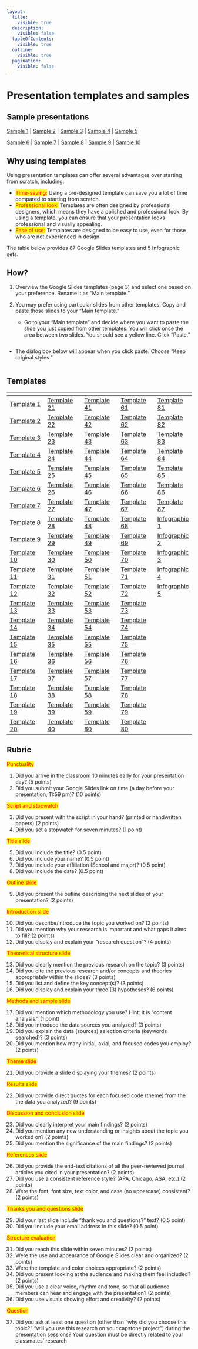 ```yaml
---
layout:
  title:
    visible: true
  description:
    visible: false
  tableOfContents:
    visible: true
  outline:
    visible: true
  pagination:
    visible: false
---
```


# Presentation templates and samples

## Sample presentations

[Sample 1](https://docs.google.com/presentation/d/1k4EHEUQvzH2piIsJips1HsWTcH6PLlXE?rtpof=true\&usp=drive\_fs)   |   [Sample 2](https://docs.google.com/presentation/d/1kcW76bm7DAqRHEqpfvcm8FvYQLWmkQ9D?rtpof=true\&usp=drive\_fs)   |   [Sample 3](https://docs.google.com/presentation/d/1kt3-tw-G7mF9UUpkFhvrZ3XXVcPxClW6?rtpof=true\&usp=drive\_fs)   |   [Sample 4](https://docs.google.com/presentation/d/1kXC5vQ754Pc7teIpOr-8wVzo4NyUnt01?rtpof=true\&usp=drive\_fs)   |   [Sample 5](https://docs.google.com/presentation/d/1k2usKsZLw-2yTJFX-BVYGJErqMAGyD3I?rtpof=true\&usp=drive\_fs)

[Sample 6](https://docs.google.com/presentation/d/1k\_BQzEE5YNEYR-q2RngueEQPZPSvcvaj?rtpof=true\&usp=drive\_fs)   |   [Sample 7](https://docs.google.com/presentation/d/1kAarNwTj0bTZOCkKV-40MDQDXR20Wqj\_?rtpof=true\&usp=drive\_fs)   |   [Sample 8](https://docs.google.com/presentation/d/1kiD-5zA4HPgiMteyVSDf6zVJ38p2fG\_J?rtpof=true\&usp=drive\_fs)   |   [Sample 9](https://docs.google.com/presentation/d/1kUGhuyD4bkSinnG-rSG\_I4OHxelrwuVW?rtpof=true\&usp=drive\_fs)   |   [Sample 10](https://docs.google.com/presentation/d/1klmKVTIKIZMDnHy1YwTIv\_mbie9sQH5e?rtpof=true\&usp=drive\_fs)

## Why using templates

Using presentation templates can offer several advantages over starting from scratch, including:

* <mark style="color:red;">Time-saving:</mark> Using a pre-designed template can save you a lot of time compared to starting from scratch.&#x20;
* <mark style="color:red;">Professional look:</mark> Templates are often designed by professional designers, which means they have a polished and professional look. By using a template, you can ensure that your presentation looks professional and visually appealing.
* <mark style="color:red;">Ease of use:</mark> Templates are designed to be easy to use, even for those who are not experienced in design.&#x20;

The table below provides 87 Google Slides templates and 5 Infographic sets.

## How?

1. Overview the Google Slides templates (page 3) and select one based on your preference. Rename it as “Main template.”
2.  You may prefer using particular slides from other templates. Copy and paste those slides to your “Main template.”

    * Go to your “Main template” and decide where you want to paste the slide you just copied from other templates. You will click once the area between two slides. You should see a yellow line. Click “Paste.”



    <figure><img src="https://lh6.googleusercontent.com/1aWvcro0Auj09xH6B66KAI00X-5WnXjKWhBgK8WEWwAY6xSisvbR1mn-S7zMY-fs5g0kmIWW-svqdk5NLhDQfgCh5kGbsBmSsxHb_L8sCNgYrKL8eVTCD94IdJ1S9oIMVw6ms267trQjMbsXyLxxDJ8" alt=""><figcaption></figcaption></figure>

* The dialog box below will appear when you click paste. Choose “Keep original styles.”

<figure><img src="https://lh6.googleusercontent.com/lc9afSmjtiQazXhaC-i6amxAO0NqdVVgTCsjLHB6-k7bTwnvBCJ-nmH2KBpvitRwtH68coo5u3vxph1yZDZLuqiHXqLoMfi7XG_aYpJFfN3YJwR447f149ZF4t0pXQx91rnisjsuLV4mw4l5xgAqEQ0" alt=""><figcaption></figcaption></figure>

## Templates

<table data-header-hidden><thead><tr><th width="146"></th><th width="135"></th><th width="131"></th><th width="134"></th><th></th></tr></thead><tbody><tr><td><a href="https://docs.google.com/presentation/d/1l8U-5iMhQQ_ZaZP9Nv-EPrOcyWj-jcm0?rtpof=true&#x26;usp=drive_fs">Template 1</a></td><td><a href="https://docs.google.com/presentation/d/1lpznVwqkoIRvnZIzDw4al0V0DGUUgdBd?rtpof=true&#x26;usp=drive_fs">Template 21</a></td><td><a href="https://docs.google.com/presentation/d/1zjI4SPgbjCTdVYAW17GcvuYdLCFqP4hhaX3OC0HwvVA?authuser=ttezcan%40csumb.edu&#x26;usp=drive_fs">Template 41</a></td><td><a href="https://docs.google.com/presentation/d/1bfLLdc4BjQ4MuJNkgUBc27ZUtp271LuTcPoMBuVTbHU?authuser=ttezcan%40csumb.edu&#x26;usp=drive_fs">Template 61</a></td><td><a href="https://docs.google.com/presentation/d/1gWYsGZ6UzBcYvLDLRa5jiXTZFNRex7TbC-TmKcuthY8?authuser=ttezcan%40csumb.edu&#x26;usp=drive_fs">Template 81</a></td></tr><tr><td><a href="https://docs.google.com/presentation/d/1lLAC8YS4jwZRNYiJ8RGZEdmPgHi7BzZW?rtpof=true&#x26;usp=drive_fs">Template 2</a></td><td><a href="https://docs.google.com/presentation/d/1mMecLTUkQqG2RBzBtCIWgLHQ_4OwMY_K?rtpof=true&#x26;usp=drive_fs">Template 22</a></td><td><a href="https://docs.google.com/presentation/d/1KuW8TE0lpQ-1hphQEPFd14rEw7CPjyl-M03ORxiiuiE?authuser=ttezcan%40csumb.edu&#x26;usp=drive_fs">Template 42</a></td><td><a href="https://docs.google.com/presentation/d/1oaVgDZP4uA1gOJ0JtfsSWes-E33e7eimS2Ib4BoNjbc?authuser=ttezcan%40csumb.edu&#x26;usp=drive_fs">Template 62</a></td><td><a href="https://docs.google.com/presentation/d/1C8y9dD_JEUdWNfNOV7x6P3WQUcQSN-OP-dmynMYlpkk?authuser=ttezcan%40csumb.edu&#x26;usp=drive_fs">Template 82</a></td></tr><tr><td><a href="https://docs.google.com/presentation/d/1l_zhC87IwvX6Ch4v6JOWeKGruxh8byjb?rtpof=true&#x26;usp=drive_fs">Template 3</a></td><td><a href="https://docs.google.com/presentation/d/1loiS2TWovr2Zb1ZiQF6QfdGTZjlBMEif?rtpof=true&#x26;usp=drive_fs">Template 23</a></td><td><a href="https://docs.google.com/presentation/d/1KGWLuguJeNUMguvlgPuk8k3yHqzGgCniCLIRn3ZWbQU?authuser=ttezcan%40csumb.edu&#x26;usp=drive_fs">Template 43</a></td><td><a href="https://docs.google.com/presentation/d/1lhoFQtHzKxmjUwZeG7RJ5LtqegIT3td9vgTBeF00TaE?authuser=ttezcan%40csumb.edu&#x26;usp=drive_fs">Template 63</a></td><td><a href="https://docs.google.com/presentation/d/1wT9b_J_v1YpnNqSoW3lqMRN_TlN5VTGzz7yHdbPYKB8?authuser=ttezcan%40csumb.edu&#x26;usp=drive_fs">Template 83</a></td></tr><tr><td><a href="https://docs.google.com/presentation/d/1l-CpfCVteADiQ-D4ORo4mj92bI1adxiA?rtpof=true&#x26;usp=drive_fs">Template 4</a></td><td><a href="https://docs.google.com/presentation/d/1m6y1ooJnIZ695gTcAKN7_zROnW0kO8ye?rtpof=true&#x26;usp=drive_fs">Template 24</a></td><td><a href="https://docs.google.com/presentation/d/1Px1TnVfC3lq3y4EE_jSByYBga8-R4mt5WdA9Jrfy-8M?authuser=ttezcan%40csumb.edu&#x26;usp=drive_fs">Template 44</a></td><td><a href="https://docs.google.com/presentation/d/1C5Vx8_aP5TMMJ8ZSProL-DwvvzRZjKZYwlASLaUALWo?authuser=ttezcan%40csumb.edu&#x26;usp=drive_fs">Template 64</a></td><td><a href="https://docs.google.com/presentation/d/1l2oum8XRgUOSS_jBumUxsL1Rrr-K_ZPtKrNiyCq_J0I?authuser=ttezcan%40csumb.edu&#x26;usp=drive_fs">Template 84</a></td></tr><tr><td><a href="https://docs.google.com/presentation/d/1kzZHJuO1K3VY3USpgt4GOD5yP-vpodSE?rtpof=true&#x26;usp=drive_fs">Template 5</a></td><td><a href="https://docs.google.com/presentation/d/1lhRcxf85tkQRGynlnwnzp6RzkU-QF0Rq?rtpof=true&#x26;usp=drive_fs">Template 25</a></td><td><a href="https://docs.google.com/presentation/d/1MmqFfunVyTKmroi1t1XRuc3kOC1QDBrefESEqLjoB8U?authuser=ttezcan%40csumb.edu&#x26;usp=drive_fs">Template 45</a></td><td><a href="https://docs.google.com/presentation/d/18yx17ocO1nh6Qgokf0K5y28g5ZdQP-OHAbeXprbdLmI?authuser=ttezcan%40csumb.edu&#x26;usp=drive_fs">Template 65</a></td><td><a href="https://docs.google.com/presentation/d/1VwKrrI69N7PY_3CWmwU-Qi12zWoKSIxI8TPLs07A26w?authuser=ttezcan%40csumb.edu&#x26;usp=drive_fs">Template 85</a></td></tr><tr><td><a href="https://docs.google.com/presentation/d/1kzNPsJoFa76dRUzeGVLGpiAjzLuWnr52?rtpof=true&#x26;usp=drive_fs">Template 6</a></td><td><a href="https://docs.google.com/presentation/d/1mOistI1g5kOykUI9ctLahY-GqXzKMv6l?rtpof=true&#x26;usp=drive_fs">Template 26</a></td><td><a href="https://docs.google.com/presentation/d/1S5WUIy_hBHgjH97PpJjC_XAsgRYPQvcjmhrAEXep78c?authuser=ttezcan%40csumb.edu&#x26;usp=drive_fs">Template 46</a></td><td><a href="https://docs.google.com/presentation/d/1ua0jlY_sJ9N6x9Yyc80E2JUDrwZfbbZEMWA25aGP8yw?authuser=ttezcan%40csumb.edu&#x26;usp=drive_fs">Template 66</a></td><td><a href="https://docs.google.com/presentation/d/1BKo0nIZhLw1Fzcog_x2lljKLsycf76WnCP8eGDvyKws?authuser=ttezcan%40csumb.edu&#x26;usp=drive_fs">Template 86</a></td></tr><tr><td><a href="https://docs.google.com/presentation/d/1ldD6gy1L8rFo35liRE0QXJSTzRauKn93?rtpof=true&#x26;usp=drive_fs">Template 7</a></td><td><a href="https://docs.google.com/presentation/d/1lvDXScxAwlD0Kxloh7k1RWyXy1udN9IX?rtpof=true&#x26;usp=drive_fs">Template 27</a></td><td><a href="https://docs.google.com/presentation/d/1NtWYV9p_X5shdenvsTRN43gxDvlHDQzfW2QYlKV-igY?authuser=ttezcan%40csumb.edu&#x26;usp=drive_fs">Template 47</a></td><td><a href="https://docs.google.com/presentation/d/1Axn5b-SuAeE-eexX8f-ieVYvDzSHzbbnNFubrmMqRIU?authuser=ttezcan%40csumb.edu&#x26;usp=drive_fs">Template 67</a></td><td><a href="https://docs.google.com/presentation/d/1SZb2SzbD7Q2VrSCCvNzIpHnO0-5uEQKmz-c6U-xwdjg?authuser=ttezcan%40csumb.edu&#x26;usp=drive_fs">Template 87</a></td></tr><tr><td><a href="https://docs.google.com/presentation/d/1lMU_yfKwtGoZTKhl74odNTl1lrNZbvf6?rtpof=true&#x26;usp=drive_fs">Template 8</a></td><td><a href="https://docs.google.com/presentation/d/1mAC_ASKSPQHlSgCNv_wm6UUwlT7TvCvU?rtpof=true&#x26;usp=drive_fs">Template 28</a></td><td><a href="https://docs.google.com/presentation/d/1WB6mG2NnEe8j_fdg8yY03p9cyemVpTSrnY5bmH-w7Ms?authuser=ttezcan%40csumb.edu&#x26;usp=drive_fs">Template 48</a></td><td><a href="https://docs.google.com/presentation/d/1qmgOLH275IaTYYY656K-tBfTXcjy2n52FFIhiQhX0PI?authuser=ttezcan%40csumb.edu&#x26;usp=drive_fs">Template 68</a></td><td><a href="https://docs.google.com/presentation/d/1DGKRxrt1icjiKROUnbWvn1jokbSdoZitM5z-6XQDHkA?authuser=ttezcan%40csumb.edu&#x26;usp=drive_fs">Infographic 1</a></td></tr><tr><td><a href="https://docs.google.com/presentation/d/1lJ7gXkDzSLPFqV-JnVeGQ7u_QUscoXOg?rtpof=true&#x26;usp=drive_fs">Template 9</a></td><td><a href="https://docs.google.com/presentation/d/1pF6pW-JYYN0qMR8yg95x23iOSWRrp46uYjQR1erBVGY?authuser=ttezcan%40csumb.edu&#x26;usp=drive_fs">Template 29</a></td><td><a href="https://docs.google.com/presentation/d/15NupZ0vDgCUzRfUnZkUEkG8Y8mjmmB7c8SzXeEGexd8?authuser=ttezcan%40csumb.edu&#x26;usp=drive_fs">Template 49</a></td><td><a href="https://docs.google.com/presentation/d/1iMz_2S8siz0uS57fWNT904xG8W5AkhEOEaHZIcKU72E?authuser=ttezcan%40csumb.edu&#x26;usp=drive_fs">Template 69</a></td><td><a href="https://docs.google.com/presentation/d/16Rw1E1xpgzjq-RpqVbjCk5waNPz6nlKtDVZ4su6sISo?authuser=ttezcan%40csumb.edu&#x26;usp=drive_fs">Infographic 2</a></td></tr><tr><td><a href="https://docs.google.com/presentation/d/1kujZqKjjfhc84doucoNSwakvmRhWonya?rtpof=true&#x26;usp=drive_fs">Template 10</a></td><td><a href="https://docs.google.com/presentation/d/1JVO6hdzdk_rgI2Sscl6SynR-TZOWou9ODFyHmGy3sbk?authuser=ttezcan%40csumb.edu&#x26;usp=drive_fs">Template 30</a></td><td><a href="https://docs.google.com/presentation/d/1APKfV8wG1279drzV_lkaKeyyEwRKpk3AR9vQNFITEtM?authuser=ttezcan%40csumb.edu&#x26;usp=drive_fs">Template 50</a></td><td><a href="https://docs.google.com/presentation/d/11QFqUtv03Y4X2yEgJzCOPzBhrCsSQx0cKf4j76_Gn8U?authuser=ttezcan%40csumb.edu&#x26;usp=drive_fs">Template 70</a></td><td><a href="https://docs.google.com/presentation/d/1Qu9W1VJzRGnRktPaSjO6wXQ35bFMrn-PtwSSEcP3Qls?authuser=ttezcan%40csumb.edu&#x26;usp=drive_fs">Infographic 3</a></td></tr><tr><td><a href="https://docs.google.com/presentation/d/1mKGnVAgOgBfPUA0gntgSZil2NV30T8lo?rtpof=true&#x26;usp=drive_fs">Template 11</a></td><td><a href="https://docs.google.com/presentation/d/1niEoIhYO2Zsa-EQYN5sIliPOSq1Q8ETNAQ9l3gSGgAs?authuser=ttezcan%40csumb.edu&#x26;usp=drive_fs">Template 31</a></td><td><a href="https://docs.google.com/presentation/d/1uEm2YTGYNxE0TLz3NtPdZ4slmjI1t_xHTWXIaehYn-A?authuser=ttezcan%40csumb.edu&#x26;usp=drive_fs">Template 51</a></td><td><a href="https://docs.google.com/presentation/d/1xV1CreySZxMMy2HKABOD16V5JWSEAqc21qBBq9l55Xo?authuser=ttezcan%40csumb.edu&#x26;usp=drive_fs">Template 71</a></td><td><a href="https://docs.google.com/presentation/d/1KZucAQ2DDxkq5e8Y2x879868il40MN5t-OjGJQMcWug?authuser=ttezcan%40csumb.edu&#x26;usp=drive_fs">Infographic 4</a></td></tr><tr><td><a href="https://docs.google.com/presentation/d/1lvu_3BT5AJOMH_bjedN7OoW4zi9jW-Mu?rtpof=true&#x26;usp=drive_fs">Template 12</a></td><td><a href="https://docs.google.com/presentation/d/1p3nAmyCs3pTcoT8xx99tdgd0427CnqTi-ntzod8Gx7A?authuser=ttezcan%40csumb.edu&#x26;usp=drive_fs">Template 32</a></td><td><a href="https://docs.google.com/presentation/d/1KFHH4To_gjyvs-eHLV-U5TO_47WIt_ZEBO4QeBNZlCY?authuser=ttezcan%40csumb.edu&#x26;usp=drive_fs">Template 52</a></td><td><a href="https://docs.google.com/presentation/d/18BkiRChR1GM5h1tWVgXcI9FkmpllWdB7CGFEkBEi7rg?authuser=ttezcan%40csumb.edu&#x26;usp=drive_fs">Template 72</a></td><td><a href="https://docs.google.com/presentation/d/1mDq5UW5q_M85sqXBdoFPhPbyw7dTG--axBFuIxaQx3Y?authuser=ttezcan%40csumb.edu&#x26;usp=drive_fs">Infographic 5</a></td></tr><tr><td><a href="https://docs.google.com/presentation/d/1lzArWmbro1pwWBN6Jw-nCcGzg6Sa1S9i?rtpof=true&#x26;usp=drive_fs">Template 13</a></td><td><a href="https://docs.google.com/presentation/d/19V880bQORpUrQ1jwrRqdqnZS_B1xEemk9jdi57tUecI?authuser=ttezcan%40csumb.edu&#x26;usp=drive_fs">Template 33</a></td><td><a href="https://docs.google.com/presentation/d/1nZXlChCSwbiXUXojE3JdVchNcbPUcmaXuD72sIxdRMk?authuser=ttezcan%40csumb.edu&#x26;usp=drive_fs">Template 53</a></td><td><a href="https://docs.google.com/presentation/d/1t6K8dWU4o8eCKBKEa5rJSP73chRFMIhukISmr3zozOA?authuser=ttezcan%40csumb.edu&#x26;usp=drive_fs">Template 73</a></td><td></td></tr><tr><td><a href="https://docs.google.com/presentation/d/1mFqKPXoyG99JtvPAbLr9VcAihnce6-ER?rtpof=true&#x26;usp=drive_fs">Template 14</a></td><td><a href="https://docs.google.com/presentation/d/12IjsF7Qyhhb93CIBH52Be2X0ntRp5bg3wBAkrqVUFdk?authuser=ttezcan%40csumb.edu&#x26;usp=drive_fs">Template 34</a></td><td><a href="https://docs.google.com/presentation/d/1m_21MV9DfFaqZTBhIGBMh4wib4u_vQh0cAT-Q5iXl9E?authuser=ttezcan%40csumb.edu&#x26;usp=drive_fs">Template 54</a></td><td><a href="https://docs.google.com/presentation/d/1ht_Jh-MQn8F40XSL84s9i_Qvvugzt1NBtLAORSXpoos?authuser=ttezcan%40csumb.edu&#x26;usp=drive_fs">Template 74</a></td><td></td></tr><tr><td><a href="https://docs.google.com/presentation/d/1mSBEAx3HojXgFVBk5Go67oR9EZSFsmSL?rtpof=true&#x26;usp=drive_fs">Template 15</a></td><td><a href="https://docs.google.com/presentation/d/1EBAB3aenXAawNIWnw3B1_dAbnfwzf7rFTDXU4XxjMOw?authuser=ttezcan%40csumb.edu&#x26;usp=drive_fs">Template 35</a></td><td><a href="https://docs.google.com/presentation/d/1-qPyt-kV2TVIc_SVV7SRRH0ja5qxfmF0iavvNY1vQPY?authuser=ttezcan%40csumb.edu&#x26;usp=drive_fs">Template 55</a></td><td><a href="https://docs.google.com/presentation/d/1R7uTLgqZD-gXrmXzK0bDAhrcZ808UnGY2ueBQ9gbqps?authuser=ttezcan%40csumb.edu&#x26;usp=drive_fs">Template 75</a></td><td></td></tr><tr><td><a href="https://docs.google.com/presentation/d/1maLYPZXc6hwooWqqtA3Mw5I2-sTLrTSk?rtpof=true&#x26;usp=drive_fs">Template 16</a></td><td><a href="https://docs.google.com/presentation/d/1L7D1yLVwznUdKchZuKlfEGS9n6sC30mvM0kLO9mMGR8?authuser=ttezcan%40csumb.edu&#x26;usp=drive_fs">Template 36</a></td><td><a href="https://docs.google.com/presentation/d/1CzIsgr7CId2tCm5jyaW6w8mn7hM1g9CbCS2rqcXXjnY?authuser=ttezcan%40csumb.edu&#x26;usp=drive_fs">Template 56</a></td><td><a href="https://docs.google.com/presentation/d/1UYmYzd9dxcANdqweX78HAAAx4HcQNk-rH7dlS05I49o?authuser=ttezcan%40csumb.edu&#x26;usp=drive_fs">Template 76</a></td><td></td></tr><tr><td><a href="https://docs.google.com/presentation/d/1m_1CMhe8F9XMfoVb70mu292FLxvxo-nE?rtpof=true&#x26;usp=drive_fs">Template 17</a></td><td><a href="https://docs.google.com/presentation/d/10xkdhRK7q-k9Zn2PNRMN22vhMeB43pMfI7VgiR9GWU4?authuser=ttezcan%40csumb.edu&#x26;usp=drive_fs">Template 37</a></td><td><a href="https://docs.google.com/presentation/d/1XN3dSw6FzjGUuny3vu6CQ0hixwI0IQUY12P8vRfivb8?authuser=ttezcan%40csumb.edu&#x26;usp=drive_fs">Template 57</a></td><td><a href="https://docs.google.com/presentation/d/1sbnyfy4K5VfUcuVaSYH_BtT2Pve5V_S0lhjevnJzf2I?authuser=ttezcan%40csumb.edu&#x26;usp=drive_fs">Template 77</a></td><td></td></tr><tr><td><a href="https://docs.google.com/presentation/d/1me02ROiGYa-o8HiihE3PgsTb6jaUwQMb?rtpof=true&#x26;usp=drive_fs">Template 18</a></td><td><a href="https://docs.google.com/presentation/d/1PpqFmKyiWBHtHry-h26t54kn6T6VUJyldrKPrbRJyEQ?authuser=ttezcan%40csumb.edu&#x26;usp=drive_fs">Template 38</a></td><td><a href="https://docs.google.com/presentation/d/14qAu-Ba3KxxDw-iDjKLsvVTznYgJhC2ws1IOM7aGJwk?authuser=ttezcan%40csumb.edu&#x26;usp=drive_fs">Template 58</a></td><td><a href="https://docs.google.com/presentation/d/10ZHURXCOOrP7g4PjJvCuBVxiQx9ihlyA_dGNM5mzkoI?authuser=ttezcan%40csumb.edu&#x26;usp=drive_fs">Template 78</a></td><td></td></tr><tr><td><a href="https://docs.google.com/presentation/d/1mKcwAUwdAQnXwHEgiOG8Wkac0JumNjOw?rtpof=true&#x26;usp=drive_fs">Template 19</a></td><td><a href="https://docs.google.com/presentation/d/19OqrUFrItMGjWdLoSLSXYGoYpBmevlq1cN5etdqioo0?authuser=ttezcan%40csumb.edu&#x26;usp=drive_fs">Template 39</a></td><td><a href="https://docs.google.com/presentation/d/1T7NTE4wnL3idW4YNQYG9q-CMVpnOTS_p3ka5LkbiN18?authuser=ttezcan%40csumb.edu&#x26;usp=drive_fs">Template 59</a></td><td><a href="https://docs.google.com/presentation/d/188UlqfiL5pX7mXhfeCKcGOc9Tz8a-GhLv1IWkxrS3mg?authuser=ttezcan%40csumb.edu&#x26;usp=drive_fs">Template 79</a></td><td></td></tr><tr><td><a href="https://docs.google.com/presentation/d/1mHuXfNv9Tsby6voWzG-hIpLtdRhJtMFt?rtpof=true&#x26;usp=drive_fs">Template 20</a></td><td><a href="https://docs.google.com/presentation/d/1LQoKZvbhM7KSQs7v6Y5ANbl-eDSRVqugsAIUocGzsBA?authuser=ttezcan%40csumb.edu&#x26;usp=drive_fs">Template 40</a></td><td><a href="https://docs.google.com/presentation/d/1Ee3xcO1C9JSKry3NnH-b9XvDA4Ixeg4uwNFnFM3wXG0?authuser=ttezcan%40csumb.edu&#x26;usp=drive_fs">Template 60</a></td><td><a href="https://docs.google.com/presentation/d/1m-Z4Ci4ORqwVT28jui3Xs8diIMnEjIJWVEP0kEpRm30?authuser=ttezcan%40csumb.edu&#x26;usp=drive_fs">Template 80</a></td><td></td></tr></tbody></table>

## Rubric

<mark style="color:red;">Punctuality</mark>

1. Did you arrive in the classroom 10 minutes early for your presentation day? (5 points)
2. Did you submit your Google Slides link on time (a day before your presentation, 11:59 pm)? (10 points)

<mark style="color:red;">Script and stopwatch</mark>

3. Did you present with the script in your hand? (printed or handwritten papers) (2 points)
4. Did you set a stopwatch for seven minutes? (1 point)

<mark style="color:red;">Title slide</mark>

5. Did you include the title? (0.5 point)
6. Did you include your name? (0.5 point)
7. Did you include your affiliation (School and major)? (0.5 point)
8. Did you include the date? (0.5 point)

<mark style="color:red;">Outline slide</mark>

9. Did you present the outline describing the next slides of your presentation? (2 points)

<mark style="color:red;">Introduction slide</mark>

10. Did you describe/introduce the topic you worked on? (2 points)
11. Did you mention why your research is important and what gaps it aims to fill? (2 points)
12. Did you display and explain your “research question”? (4 points)

<mark style="color:red;">Theoretical structure slide</mark>

13. Did you clearly mention the previous research on the topic? (3 points)
14. Did you cite the previous research and/or concepts and theories appropriately within the slides? (3 points)
15. Did you list and define the key concept(s)? (3 points)
16. Did you display and explain your three (3) hypotheses? (6 points)

<mark style="color:red;">Methods and sample slide</mark>

17. Did you mention which methodology you use? Hint: it is “content analysis.” (1 point)
18. Did you introduce the data sources you analyzed? (3 points)
19. Did you explain the data (sources) selection criteria (keywords searched)? (3 points)
20. Did you mention how many initial, axial, and focused codes you employ? (2 points)

<mark style="color:red;">Theme slide</mark>

21. Did you provide a slide displaying your themes? (2 points)

<mark style="color:red;">Results slide</mark>

22. Did you provide direct quotes for each focused code (theme) from the the data you analyzed? (9 points)

<mark style="color:red;">Discussion and conclusion slide</mark>

23. Did you clearly interpret your main findings? (2 points)
24. Did you mention any new understanding or insights about the topic you worked on? (2 points)
25. Did you mention the significance of the main findings? (2 points)

<mark style="color:red;">References slide</mark>

26. Did you provide the end-text citations of all the peer-reviewed journal articles you cited in your presentation? (2 points)
27. Did you use a consistent reference style? (APA, Chicago, ASA, etc.) (2 points)
28. Were the font, font size, text color, and case (no uppercase) consistent? (2 points)

<mark style="color:red;">Thanks you and questions slide</mark>

29. Did your last slide include “thank you and questions?” text? (0.5 point)
30. Did you include your email address in this slide? (0.5 point)

<mark style="color:red;">Structure evaluation</mark>

31. Did you reach this slide within seven minutes? (2 points)
32. Were the use and appearance of Google Slides clear and organized? (2 points)
33. Were the template and color choices appropriate? (2 points)
34. Did you present looking at the audience and making them feel included? (2 points)
35. Did you use a clear voice, rhythm and tone, so that all audience members can hear and engage with the presentation? (2 points)
36. Did you use visuals showing effort and creativity? (2 points)

<mark style="color:red;">Question</mark>

37. Did you ask at least one question (other than “why did you choose this topic?” “will you use this research on your capstone project”) during the presentation sessions? Your question must be directly related to your classmates’ research
